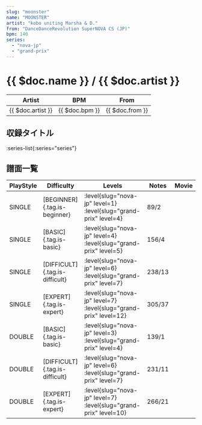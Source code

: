 ```yaml
---
slug: "moonster"
name: "MOONSTER"
artist: "kobo uniting Marsha & D."
from: "DanceDanceRevolution SuperNOVA CS (JP)"
bpm: 140
series:
  - "nova-jp"
  - "grand-prix"
---
```


# {{ $doc.name }} / {{ $doc.artist }}

|Artist|BPM|From|
|------|---|----|
|{{ $doc.artist }}|{{ $doc.bpm }}|{{ $doc.from }}|

## 収録タイトル

:series-list{:series="series"}

## 譜面一覧

|PlayStyle|Difficulty|Levels|Notes|Movie|
|---------|----------|------|-----|-----|
|SINGLE|[BEGINNER]{.tag.is-beginner}|<div class="field is-grouped is-grouped-multiline"> :level{slug="nova-jp" level=1} :level{slug="grand-prix" level=4}</div>|89/2||
|SINGLE|[BASIC]{.tag.is-basic}|<div class="field is-grouped is-grouped-multiline"> :level{slug="nova-jp" level=4} :level{slug="grand-prix" level=5}</div>|156/4||
|SINGLE|[DIFFICULT]{.tag.is-difficult}|<div class="field is-grouped is-grouped-multiline"> :level{slug="nova-jp" level=6} :level{slug="grand-prix" level=7}</div>|238/13||
|SINGLE|[EXPERT]{.tag.is-expert}|<div class="field is-grouped is-grouped-multiline"> :level{slug="nova-jp" level=7} :level{slug="grand-prix" level=12}</div>|305/37||
|DOUBLE|[BASIC]{.tag.is-basic}|<div class="field is-grouped is-grouped-multiline"> :level{slug="nova-jp" level=3} :level{slug="grand-prix" level=4}</div>|139/1||
|DOUBLE|[DIFFICULT]{.tag.is-difficult}|<div class="field is-grouped is-grouped-multiline"> :level{slug="nova-jp" level=6} :level{slug="grand-prix" level=7}</div>|231/11||
|DOUBLE|[EXPERT]{.tag.is-expert}|<div class="field is-grouped is-grouped-multiline"> :level{slug="nova-jp" level=7} :level{slug="grand-prix" level=10}</div>|266/21||
